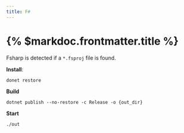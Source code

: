 ```yaml
---
title: F#
---
```


# {% $markdoc.frontmatter.title %}

Fsharp is detected if a `*.fsproj` file is found.

**Install**:

```
donet restore
```

**Build**

```
dotnet publish --no-restore -c Release -o {out_dir}
```

**Start**

```
./out
```
